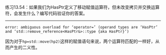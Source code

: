 练习13.54：如果我们为HasPtr定义了移动赋值运算符，但未改变拷贝并交换运算符，会发生什么？编写代码验证你的答案。

---

`error: ambiguous overload for ‘operator=’ (operand types are ‘HasPtr’ and ‘std::remove_reference<HasPtr&>::type {aka HasPtr}’)`

因为对于`hp=std::move(hp2)`这样的赋值语句来说，两个运算符匹配的一样好，从而产生的二义性。


